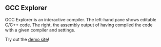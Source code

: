 GCC Explorer
------------

GCC Explorer is an interactive compiler. The left-hand pane shows editable C/C++ code. The right, the assembly output of having compiled the code with a given compiler and settings.

Try out the [demo site][demo]!

[demo]: http://gcc.godbolt.org/
